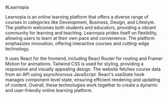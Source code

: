 #Learnopia

Learnopia is an online learning platform that offers a diverse range of courses in categories like Development, Business, Design, and Lifestyle. The platform welcomes both students and educators, providing a vibrant community for learning and teaching. Learnopia prides itself on flexibility, allowing users to learn at their own pace and convenience. The platform emphasizes innovation, offering interactive courses and cutting-edge technology. 

It uses React for the frontend, including React Router for routing and Framer Motion for animations. Tailwind CSS is used for styling, providing a responsive and visually appealing design. The website fetches course data from an API using asynchronous JavaScript. React's useState hook manages component-level state, ensuring efficient rendering and updating of content. Overall, these technologies work together to create a dynamic and user-friendly online learning platform.
